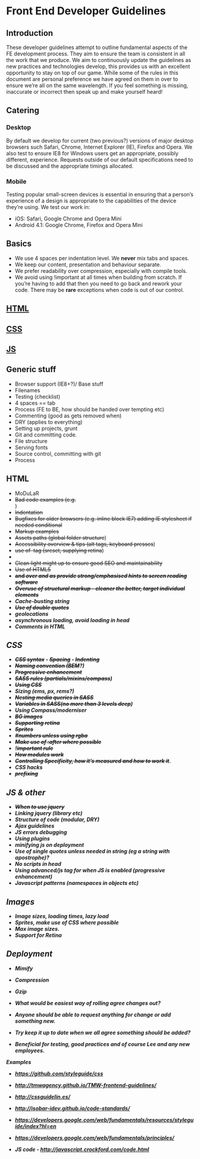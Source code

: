 # Front End Developer Guidelines

## Introduction
These developer guidelines attempt to outline fundamental aspects of the FE development process. They aim to ensure the team is consistent in all the work that we produce. We aim to continuously update the guidelines as new practices and technologies develop, this provides us with an excellent opportunity to stay on top of our game.
While some of the rules in this document are personal preference we have agreed on them in over to ensure we’re all on the same wavelength. If you feel something is missing, inaccurate or incorrect then speak up and make yourself heard!

## Catering
### Desktop
By default we develop for current (two previous?) versions of major desktop browsers such Safari, Chrome, Internet Explorer (IE), Firefox and Opera. We also test to ensure IE8 for Windows users get an appropriate, possibly different, experience.
Requests outside of our default specifications need to be discussed and the appropriate timings allocated.

### Mobile
Testing popular small-screen devices is essential in ensuring that a person’s experience of a design is appropriate to the capabilities of the device they’re using. We test our work in:
- iOS: Safari, Google Chrome and Opera Mini
- Android 4.1: Google Chrome, Firefox and Opera Mini 

## Basics
- We use 4 spaces per indentation level. We **never** mix tabs and spaces.
- We keep our content, presentation and behaviour separate.
- We prefer readability over compression, especially with compile tools. 
- We avoid using !important at all times when building from scratch. If you’re having to add that then you need to go back and rework your code. There may be **rare** exceptions when code is out of our control.

## [HTML](CSS.md)
## [CSS](CSS.md)
## [JS](CSS.md)

## Generic stuff
- Browser support (IE8+?)/ Base stuff
- Filenames
- Testing (checklist)
- 4 spaces == tab
- Process (FE to BE, how should be handed over tempting etc)
- Commenting (good as gets removed when)
- DRY (applies to everything)
- Setting up projects, grunt
- Git and committing code.
- File structure
- Serving fonts
- Source control, committing with git
- Process


## HTML
- MoDuLaR
- ~~Bad code examples (e.g. <br>~~)
- ~~Indentation~~
- ~~Bugfixes for older browsers (e.g. inline block IE7) adding IE stylesheet if needed conditional~~
- ~~Markup examples~~
- ~~Assets paths (global folder structure~~)
- ~~Accessibility overview & tips (alt tags, keyboard presses~~)
- ~~use of <img> tag (srcset, supplying retina~~)
- ~~<!DOCTYPE html>~~
- ~~Clean light might up to ensure good SEO and maintainability~~
- ~~Use of HTML5~~
- ~~<strong> and <em> over <b> and <i> as provide strong/emphasised hints to screen reading software~~
- ~~Overuse of structural markup - cleaner the better, target individual elements~~
- Cache-busting string
- ~~Use of double quotes~~
- geolocations
- asynchronous loading, avoid loading in head
- Comments in HTML


## CSS
- ~~CSS syntax~~
		- ~~Spacing~~
		- ~~Indenting~~
- ~~Naming convention (BEM~~?)
- ~~Progressive enhancement~~
- ~~SASS rules (partials/mixins/compass~~)
- ~~Using CSS~~
- Sizing (ems, px, rems?)
- ~~Nesting media queries in SASS~~
- ~~Variables in SASS(no more than 3 levels deep~~)
- Using Compass/moderniser
- ~~BG images~~
- ~~Supporting retina~~
- ~~Sprites~~
- #~~numbers unless using rgba~~
- ~~Make use of :after where possible~~
- !~~important rule~~
- ~~How modules work~~
- ~~Controlling Specificity, how it’s measured and how to work it~~.
- CSS hacks
- ~~prefixing~~

## JS & other
- ~~When to use jquery~~
- Linking jquery (library etc)
- Structure of code (modular, DRY)
- Ajax guidelines
- JS errors debugging
- Using plugins
- minifying js on deployment
- Use of single quotes unless needed in string (eg a string with apostrophe)?
- No scripts in head
- Using advanced/js tag for when JS is enabled (progressive enhancement)
- Javascript patterns (namespaces in objects etc)


## Images
- Image sizes, loading times, lazy load
- Sprites, make use of CSS where possible
- Max image sizes.
- Support for Retina


## Deployment
- Mimify
- Compression 
- Gzip


- What would be easiest way of rolling agree changes out?
- Anyone should be able to request anything for change or add something new.
- Try keep it up to date when we all agree something should be added?
- Beneficial for testing, good practices and of course Lee and any new employees.

Examples 
- https://github.com/styleguide/css
- http://tmwagency.github.io/TMW-frontend-guidelines/
- http://cssguidelin.es/
- http://isobar-idev.github.io/code-standards/
- https://developers.google.com/web/fundamentals/resources/styleguide/index?hl=en
- https://developers.google.com/web/fundamentals/principles/

- JS code - http://javascript.crockford.com/code.html